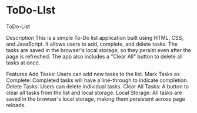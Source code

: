 # ToDo-LIst
ToDo-List

Description
This is a simple To-Do list application built using HTML, CSS, and JavaScript. It allows users to add, complete, and delete tasks. The tasks are saved in the browser's local storage, so they persist even after the page is refreshed. The app also includes a "Clear All" button to delete all tasks at once.

Features
Add Tasks: Users can add new tasks to the list.
Mark Tasks as Complete: Completed tasks will have a line-through to indicate completion.
Delete Tasks: Users can delete individual tasks.
Clear All Tasks: A button to clear all tasks from the list and local storage.
Local Storage: All tasks are saved in the browser's local storage, making them persistent across page reloads.
